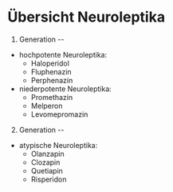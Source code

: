 Übersicht Neuroleptika
==
1. Generation
--
- hochpotente Neuroleptika:
    - Haloperidol
    - Fluphenazin
    - Perphenazin
- niederpotente Neuroleptika:
    - Promethazin
    - Melperon
    - Levomepromazin
2. Generation
--
- atypische Neuroleptika:
    - Olanzapin
    - Clozapin
    - Quetiapin
    - Risperidon
